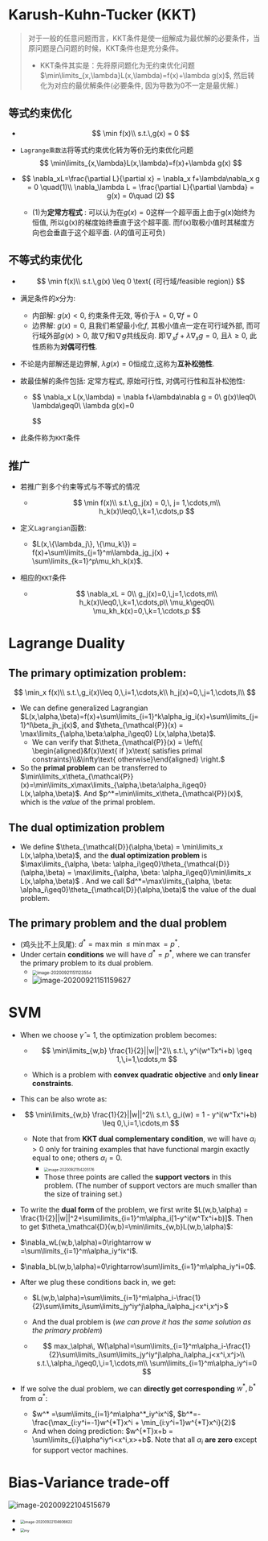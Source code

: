 # Karush-Kuhn-Tucker (KKT)

>  对于一般的任意问题而言，KKT条件是使一组解成为最优解的必要条件，当原问题是凸问题的时候，KKT条件也是充分条件。
>
> - KKT条件其实是：先将原问题化为无约束优化问题$\min\limits_{x,\lambda}L(x,\lambda)=f(x)+\lambda g(x)$, 然后转化为对应的最优解条件(必要条件, 因为导数为0不一定是最优解.)

## 等式约束优化

- $$
  \min f(x)\\
  s.t.\,g(x) = 0
  $$

- `Lagrange乘数法`将等式约束优化转为等价无约束优化问题
  $$
  \min\limits_{x,\lambda}L(x,\lambda)=f(x)+\lambda g(x)
  $$

- $$
  \nabla_xL=\frac{\partial L}{\partial x} = \nabla_x f+\lambda\nabla_x g = 0 \quad(1)\\
  \nabla_\lambda L = \frac{\partial L}{\partial \lambda} = g(x) = 0\quad (2)
  $$

  - (1)为**定常方程式** : 可以认为在$g(x)=0$这样一个超平面上由于g(x)始终为恒值, 所以g(x)的梯度始终垂直于这个超平面. 而f(x)取极小值时其梯度方向也会垂直于这个超平面. ($\lambda$的值可正可负)

## 不等式约束优化

- $$
  \min f(x)\\
  s.t.\,g(x) \leq 0 \text{ (可行域/feasible region)}
  $$

- 满足条件的$x$分为:

  - 内部解: $g(x)<0$, 约束条件无效, 等价于$\lambda=0, \nabla f=0$
  - 边界解: $g(x)=0$, 且我们希望最小化$f$, 其极小值点一定在可行域外部, 而可行域外部$g(x)>0$, 故$\nabla f$和$\nabla g$共线反向. 即$\nabla_x f + \lambda\nabla_x g = 0$, 且$\lambda\geq0$, 此性质称为**对偶可行性**.

- 不论是内部解还是边界解, $\lambda g(x) = 0$恒成立,这称为**互补松弛性**.

- 故最佳解的条件包括: 定常方程式, 原始可行性, 对偶可行性和互补松弛性:

  - $$
    \nabla_x L(x,\lambda) = \nabla f+\lambda\nabla g = 0\\
    g(x)\leq0\\
    \lambda\geq0\\
    \lambda g(x)=0
    	
    $$

- 此条件称为`KKT`条件

## 推广

- 若推广到多个约束等式与不等式的情况

  - $$
    \min f(x)\\
    s.t.\,g_j(x) = 0,\, j= 1,\cdots,m\\
    h_k(x)\leq0,\,k=1,\cdots,p
    $$

- 定义`Lagrangian`函数: 

  - $L(x,\{\lambda_j\}, \{\mu_k\}) = f(x)+\sum\limits_{j=1}^m\lambda_jg_j(x) + \sum\limits_{k=1}^p\mu_kh_k(x)$.

- 相应的`KKT`条件

  - $$
    \nabla_xL = 0\\
    g_j(x)=0,\,j=1,\cdots,m\\
    h_k(x)\leq0,\,k=1,\cdots,p\\
    \mu_k\geq0\\
    \mu_kh_k(x)=0,\,k=1,\cdots,p
    $$


# Lagrange Duality

## The **primary** optimization problem:

$$
\min_x f(x)\\
s.t.\,g_i(x)\leq 0,\,i=1,\cdots,k\\
h_j(x)=0,\,j=1,\cdots,l\\
$$

- We can define generalized Lagrangian $L(x,\alpha,\beta)=f(x)+\sum\limits_{i=1}^k\alpha_ig_i(x)+\sum\limits_{j=1}^l\beta_jh_j(x)$, and $\theta_{\mathcal{P}}(x) = \max\limits_{\alpha,\beta:\alpha_i\geq0} L(x,\alpha,\beta)$.
  - We can verify that $\theta_{\mathcal{P}}(x) = \left\{ \begin{aligned}&f(x)\text{ if }x\text{ satisfies primal constraints}\\&\infty\text{ otherwise}\end{aligned} \right.$
- So the **primal problem** can be transferred to $\min\limits_x\theta_{\mathcal{P}}(x)=\min\limits_x\max\limits_{\alpha,\beta:\alpha_i\geq0} L(x,\alpha,\beta)$. And $p^*=\min\limits_x\theta_{\mathcal{P}}(x)$, which is the *value* of the primal problem.

## The dual optimization problem

- We define $\theta_{\mathcal{D}}(\alpha,\beta) = \min\limits_x L(x,\alpha,\beta)$, and the **dual optimization problem** is $\max\limits_{\alpha, \beta: \alpha_i\geq0}\theta_{\mathcal{D}}(\alpha,\beta) = \max\limits_{\alpha, \beta: \alpha_i\geq0}\min\limits_x L(x,\alpha,\beta)$ . And we call $d^*=\max\limits_{\alpha, \beta: \alpha_i\geq0}\theta_{\mathcal{D}}(\alpha,\beta)$ the value of the dual problem.

## The primary problem and the dual problem

- (鸡头比不上凤尾): $d^*=\max\min \leq \min\max = p^*$.
- Under certain **conditions** we will have $d^*=p^*$, where we can transfer the primary problem to its dual problem.
  - <img src=".\pic\image-20200921151123554.png" alt="image-20200921151123554" style="zoom:60%;" />
  - ![image-20200921151159627](.\pic\image-20200921151159627.png)

# SVM

- When we choose $\hat\gamma = 1$, the optimization problem becomes:

  - $$
    \min\limits_{w,b} \frac{1}{2}||w||^2\\
    s.t.\, y^i(w^Tx^i+b) \geq 1,\,i=1,\cdots,m
    $$

  - Which is a problem with **convex quadratic objective** and **only linear constraints**.

- This can be also wrote as:

- $$
  \min\limits_{w,b} \frac{1}{2}||w||^2\\
  s.t.\, g_i(w) = 1 - y^i(w^Tx^i+b) \leq 0,\,i=1,\cdots,m
  $$

  - Note that from **KKT dual complementary condition**, we will have $\alpha_i>0$ only for training examples that have functional margin exactly equal to one; others $\alpha_i=0$.
    - <img src=".\pic\image-20200921154205176.png" alt="image-20200921154205176" style="zoom:50%;" />
    - Those three points are called the **support vectors** in this problem. (The number of support vectors are much smaller than the size of training set.)

-  To write the **dual form** of the problem, we first write $L(w,b,\alpha) = \frac{1}{2}||w||^2+\sum\limits_{i=1}^m\alpha_i[1-y^i(w^Tx^i+b)]$. Then to get $\theta_\mathcal{D}(w,b)=\min\limits_{w,b}L(w,b,\alpha)$:

  - $\nabla_wL(w,b,\alpha)=0\rightarrow w =\sum\limits_{i=1}^m\alpha_iy^ix^i$.
  - $\nabla_bL(w,b,\alpha)=0\rightarrow\sum\limits_{i=1}^m\alpha_iy^i=0$.

- After we plug these conditions back in, we get:

  - $L(w,b,\alpha)=\sum\limits_{i=1}^m\alpha_i-\frac{1}{2}\sum\limits_i\sum\limits_jy^iy^j\alpha_i\alpha_j<x^i,x^j>$

  - And the dual problem is (*we can prove it has the same solution as the primary problem*)

  - $$
    max_\alpha\, W(\alpha)=\sum\limits_{i=1}^m\alpha_i-\frac{1}{2}\sum\limits_i\sum\limits_jy^iy^j\alpha_i\alpha_j<x^i,x^j>\\
    s.t.\,\alpha_i\geq0,\,i=1,\cdots,m\\
    \sum\limits_{i=1}^m\alpha_iy^i=0
    $$

- If we solve the dual problem, we can **directly get corresponding** $w^*,b^*$ from $\alpha^*$:

  - $w^* =\sum\limits_{i=1}^m\alpha^*_iy^ix^i$, $b^*=-\frac{\max_{i:y^i=-1}w^{*T}x^i + \min_{i:y^i=1}w^{*T}x^i}{2}$ 
  - And when doing prediction: $w^{*T}x+b = \sum\limits_{i}\alpha^iy^i<x^i,x>+b$. Note that all $\alpha_i$ **are zero** except for support vector machines.

# Bias-Variance trade-off

![image-20200922104515679](.\pic\image-20200922104515679.png)

- <img src=".\pic\image-20200922104606622.png" alt="image-20200922104606622" style="zoom:50%;" />
- <img src="./pic/QQMail_0_1.png" alt="my" style="zoom:50%;" />

